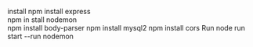 install 
npm install express <br>
npm in stall nodemon <br>
npm install body-parser
npm install mysql2
npm install cors
Run
node run start  --run nodemon
